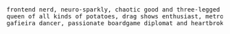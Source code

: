
<pre>
frontend nerd, neuro-sparkly, chaotic good and three-legged dog mom.
queen of all kinds of potatoes, drag shows enthusiast, metroidvania games addict.
gafieira dancer, passionate boardgame diplomat and heartbroken when an animal doesn't like.
</pre>

 
